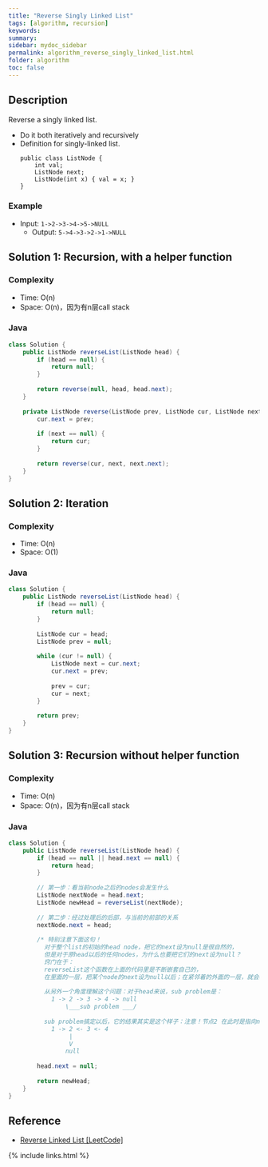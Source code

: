 ```yaml
---
title: "Reverse Singly Linked List"
tags: [algorithm, recursion]
keywords:
summary:
sidebar: mydoc_sidebar
permalink: algorithm_reverse_singly_linked_list.html
folder: algorithm
toc: false
---
```


## Description
Reverse a singly linked list. 
* Do it both iteratively and recursively
* Definition for singly-linked list.
  ```
  public class ListNode {
      int val;
      ListNode next;
      ListNode(int x) { val = x; }
  }
  ```

### Example
* Input: `1->2->3->4->5->NULL`
  * Output: `5->4->3->2->1->NULL`

## Solution 1: Recursion, with a helper function

### Complexity
* Time: O(n)
* Space: O(n)，因为有n层call stack

### Java
```java
class Solution {
    public ListNode reverseList(ListNode head) {
        if (head == null) {
            return null;
        }
        
        return reverse(null, head, head.next);
    }
    
    private ListNode reverse(ListNode prev, ListNode cur, ListNode next) {
        cur.next = prev;
        
        if (next == null) {
            return cur;
        }
        
        return reverse(cur, next, next.next);
    }
}
```

## Solution 2: Iteration

### Complexity
* Time: O(n)
* Space: O(1)

### Java
```java
class Solution {
    public ListNode reverseList(ListNode head) {
        if (head == null) {
            return null;
        }
        
        ListNode cur = head;
        ListNode prev = null;
        
        while (cur != null) {
            ListNode next = cur.next;
            cur.next = prev;
            
            prev = cur;
            cur = next;
        }
        
        return prev;
    }
}
```

## Solution 3: Recursion without helper function

### Complexity
* Time: O(n)
* Space: O(n)，因为有n层call stack

### Java
```java
class Solution {
    public ListNode reverseList(ListNode head) {
        if (head == null || head.next == null) {
            return head;
        }
        
        // 第一步：看当前node之后的nodes会发生什么
        ListNode nextNode = head.next;
        ListNode newHead = reverseList(nextNode);   
     
        // 第二步：经过处理后的后部，与当前的前部的关系
        nextNode.next = head;
        
        /* 特别注意下面这句！
          对于整个list的初始的head node，把它的next设为null是很自然的， 
          但是对于原head以后的任何nodes，为什么也要把它们的next设为null？
          窍门在于：
          reverseList这个函数在上面的代码里是不断嵌套自己的，
          在里面的一层，把某个node的next设为null以后；在紧邻着的外面的一层，就会再把它的next设为它之前的prev 
         
          从另外一个角度理解这个问题：对于head来说，sub problem是：
            1 -> 2 -> 3 -> 4 -> null
                \___sub problem ___/
              
          sub problem搞定以后，它的结果其实是这个样子：注意！节点2 在此时是指向null的！
            1 -> 2 <- 3 <- 4
                 |
                 V
                null                                                                       */
     
        head.next = null;
     
        return newHead;
    }
}
```

## Reference
* [Reverse Linked List [LeetCode]](https://leetcode.com/problems/reverse-linked-list/description/)

{% include links.html %}
